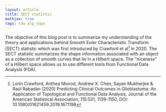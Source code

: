 ```yaml
---
layout: article
title: SECT statistic
mathjax: true
tags: tda alg_topo 
---
```


The objective of this blog post is to summarize my understanding of the theory and applications behind Smooth Euler Characteristic Transform (SECT) statistic which was first introduced by Crawford et al[^1] in 2020. The SECT statistic summarizes the shape information associated with an object as a collection of smooth curves that lie in a Hilbert space. The "niceness" of a Hilbert space allows us to use different tools from Functional Data Analysis (FDA).




















[^1]: Lorin Crawford, Anthea Monod, Andrew X. Chen, Sayan Mukherjee & Raúl Rabadán (2020) Predicting Clinical Outcomes in Glioblastoma: An Application of Topological and Functional Data Analysis, Journal of the American Statistical Association, 115:531, 1139-1150, DOI: 10.1080/01621459.2019.1671198








